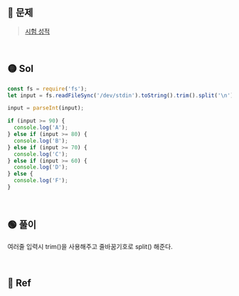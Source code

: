 ## 🔴 문제

> [시험 성적](https://www.acmicpc.net/problem/9498)

<br/>

## 🟡 Sol

```js
const fs = require('fs');
let input = fs.readFileSync('/dev/stdin').toString().trim().split('\n');

input = parseInt(input);

if (input >= 90) {
  console.log('A');
} else if (input >= 80) {
  console.log('B');
} else if (input >= 70) {
  console.log('C');
} else if (input >= 60) {
  console.log('D');
} else {
  console.log('F');
}
```

<br/>

## 🟢 풀이

여러줄 입력시 trim()을 사용해주고 줄바꿈기호로 split() 해준다.

<br/>

## 🔵 Ref

>
